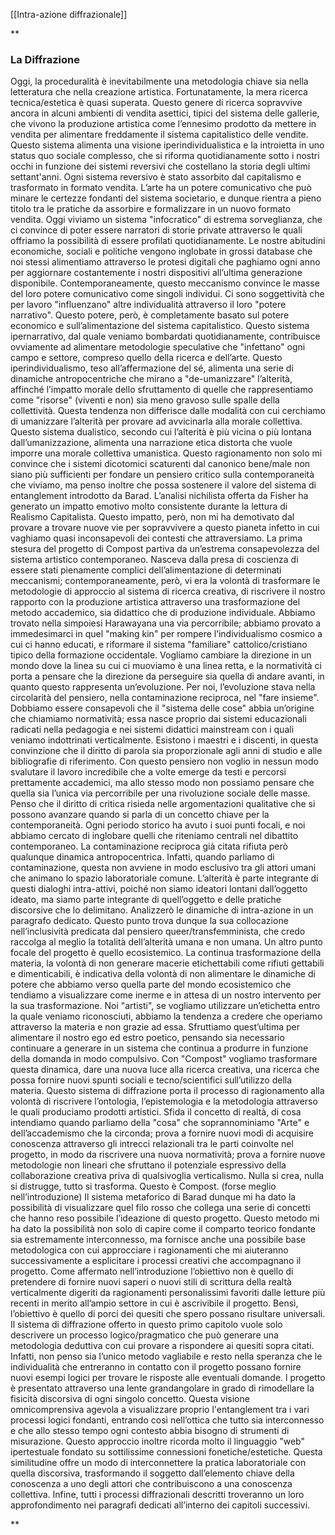 [[Intra-azione diffrazionale]]

**

### La Diffrazione

Oggi, la proceduralità è inevitabilmente una metodologia chiave sia nella letteratura che nella creazione artistica. Fortunatamente, la mera ricerca tecnica/estetica è quasi superata. Questo genere di ricerca sopravvive ancora in alcuni ambienti di vendita asettici, tipici del sistema delle gallerie, che vivono la produzione artistica come l’ennesimo prodotto da mettere in vendita per alimentare freddamente il sistema capitalistico delle vendite.
Questo sistema alimenta una visione iperindividualistica e la introietta in uno status quo sociale complesso, che si riforma quotidianamente sotto i nostri occhi in funzione dei sistemi reversivi che costellano la storia degli ultimi settant'anni. Ogni sistema reversivo è stato assorbito dal capitalismo e trasformato in formato vendita. L’arte ha un potere comunicativo che può minare le certezze fondanti del sistema societario, e dunque rientra a pieno titolo tra le pratiche da assorbire e formalizzare in un nuovo formato vendita.
Oggi viviamo un sistema "infocratico" di estrema sorveglianza, che ci convince di poter essere narratori di storie private attraverso le quali offriamo la possibilità di essere profilati quotidianamente.
Le nostre abitudini economiche, sociali e politiche vengono inglobate in grossi database che noi stessi alimentiamo attraverso le protesi digitali che paghiamo ogni anno per aggiornare costantemente i nostri dispositivi all’ultima generazione disponibile. Contemporaneamente, questo meccanismo convince le masse del loro potere comunicativo come singoli individui. Ci sono soggettività che per lavoro "influenzano" altre individualità attraverso il loro "potere narrativo". Questo potere, però, è completamente basato sul potere economico e sull’alimentazione del sistema capitalistico.
Questo sistema ipernarrativo, dal quale veniamo bombardati quotidianamente, contribuisce ovviamente ad alimentare metodologie speculative che "infettano" ogni campo e settore, compreso quello della ricerca e dell’arte.
Questo iperindividualismo, teso all’affermazione del sé, alimenta una serie di dinamiche antropocentriche che mirano a "de-umanizzare" l’alterità, affinché l’impatto morale dello sfruttamento di quelle che rappresentiamo come "risorse" (viventi e non) sia meno gravoso sulle spalle della collettività. Questa tendenza non differisce dalle modalità con cui cerchiamo di umanizzare l’alterità per provare ad avvicinarla alla morale collettiva. Questo sistema dualistico, secondo cui l’alterità è più vicina o più lontana dall’umanizzazione, alimenta una narrazione etica distorta che vuole imporre una morale collettiva umanistica.
Questo ragionamento non solo mi convince che i sistemi dicotomici scaturenti dal canonico bene/male non siano più sufficienti per fondare un pensiero critico sulla contemporaneità che viviamo, ma penso inoltre che possa sostenere il valore del sistema di entanglement introdotto da Barad.
L’analisi nichilista offerta da Fisher ha generato un impatto emotivo molto consistente durante la lettura di Realismo Capitalista. Questo impatto, però, non mi ha demotivato dal provare a trovare nuove vie per sopravvivere a questo pianeta infetto in cui vaghiamo quasi inconsapevoli dei contesti che attraversiamo.
La prima stesura del progetto di Compost partiva da un’estrema consapevolezza del sistema artistico contemporaneo. Nasceva dalla presa di coscienza di essere stati pienamente complici dell’alimentazione di determinati meccanismi; contemporaneamente, però, vi era la volontà di trasformare le metodologie di approccio al sistema di ricerca creativa, di riscrivere il nostro rapporto con la produzione artistica attraverso una trasformazione del metodo accademico, sia didattico che di produzione individuale.
Abbiamo trovato nella simpoiesi Harawayana una via percorribile; abbiamo provato a immedesimarci in quel "making kin" per rompere l’individualismo cosmico a cui ci hanno educati, e riformare il sistema "familiare" cattolico/cristiano tipico della formazione occidentale.
Vogliamo cambiare la direzione in un mondo dove la linea su cui ci muoviamo è una linea retta, e la normatività ci porta a pensare che la direzione da perseguire sia quella di andare avanti, in quanto questo rappresenta un’evoluzione. Per noi, l’evoluzione stava nella circolarità del pensiero, nella contaminazione reciproca, nel "fare insieme".
Dobbiamo essere consapevoli che il "sistema delle cose" abbia un’origine che chiamiamo normatività; essa nasce proprio dai sistemi educazionali radicati nella pedagogia e nei sistemi didattici mainstream con i quali veniamo indottrinati verticalmente. Esistono i maestri e i discenti, in questa convinzione che il diritto di parola sia proporzionale agli anni di studio e alle bibliografie di riferimento. Con questo pensiero non voglio in nessun modo svalutare il lavoro incredibile che a volte emerge da testi e percorsi prettamente accademici, ma allo stesso modo non possiamo pensare che quella sia l’unica via percorribile per una rivoluzione sociale delle masse.
Penso che il diritto di critica risieda nelle argomentazioni qualitative che si possono avanzare quando si parla di un concetto chiave per la contemporaneità. Ogni periodo storico ha avuto i suoi punti focali, e noi abbiamo cercato di inglobare quelli che riteniamo centrali nel dibattito contemporaneo.
La contaminazione reciproca già citata rifiuta però qualunque dinamica antropocentrica. Infatti, quando parliamo di contaminazione, questa non avviene in modo esclusivo tra gli attori umani che animano lo spazio laboratoriale comune. L’alterità è parte integrante di questi dialoghi intra-attivi, poiché non siamo ideatori lontani dall’oggetto ideato, ma siamo parte integrante di quell’oggetto e delle pratiche discorsive che lo delimitano. Analizzerò le dinamiche di intra-azione in un paragrafo dedicato.
Questo punto trova dunque la sua collocazione nell’inclusività predicata dal pensiero queer/transfemminista, che credo raccolga al meglio la totalità dell’alterità umana e non umana.
Un altro punto focale del progetto è quello ecosistemico. La continua trasformazione della materia, la volontà di non generare macerie etichettabili come rifiuti gettabili e dimenticabili, è indicativa della volontà di non alimentare le dinamiche di potere che abbiamo verso quella parte del mondo ecosistemico che tendiamo a visualizzare come inerme e in attesa di un nostro intervento per la sua trasformazione.
Noi "artisti", se vogliamo utilizzare un’etichetta entro la quale veniamo riconosciuti, abbiamo la tendenza a credere che operiamo attraverso la materia e non grazie ad essa. Sfruttiamo quest’ultima per alimentare il nostro ego ed estro poetico, pensando sia necessario continuare a generare in un sistema che continua a produrre in funzione della domanda in modo compulsivo. Con "Compost" vogliamo trasformare questa dinamica, dare una nuova luce alla ricerca creativa, una ricerca che possa fornire nuovi spunti sociali e tecno/scientifici sull’utilizzo della materia.
Questo sistema di diffrazione porta il processo di ragionamento alla volontà di riscrivere l’ontologia, l’epistemologia e la metodologia attraverso le quali produciamo prodotti artistici. Sfida il concetto di realtà, di cosa intendiamo quando parliamo della "cosa" che soprannominiamo "Arte" e dell’accademismo che la circonda; prova a fornire nuovi modi di acquisire conoscenza attraverso gli intrecci relazionali tra le parti coinvolte nel progetto, in modo da riscrivere una nuova normatività; prova a fornire nuove metodologie non lineari che sfruttano il potenziale espressivo della collaborazione creativa priva di qualsivoglia verticalismo.
Nulla si crea, nulla si distrugge, tutto si trasforma. Questo è Compost. (forse meglio nell’introduzione)
Il sistema metaforico di Barad dunque mi ha dato la possibilità di visualizzare quel filo rosso che collega una serie di concetti che hanno reso possibile l’ideazione di questo progetto. Questo metodo mi ha dato la possibilità non solo di capire come il comparto teorico fondante sia estremamente interconnesso, ma fornisce anche una possibile base metodologica con cui approcciare i ragionamenti che mi aiuteranno successivamente a esplicitare i processi creativi che accompagnano il progetto.
Come affermato nell’introduzione l’obiettivo non è quello di pretendere di fornire nuovi saperi o nuovi stili di scrittura della realtà verticalmente digeriti da ragionamenti personalissimi favoriti dalle letture più recenti in merito all’ampio settore in cui è ascrivibile il progetto. Bensì, l’obiettivo è quello di porci dei quesiti che spero possano risultare universali. Il sistema di diffrazione offerto in questo primo capitolo vuole solo descrivere un processo logico/pragmatico che può generare una metodologia deduttiva con cui provare a rispondere ai quesiti sopra citati. Infatti, non penso sia l’unico metodo vagliabile e resto nella speranza che le individualità che entreranno in contatto con il progetto possano fornire nuovi esempi logici per trovare le risposte alle eventuali domande.
l progetto è presentato attraverso una lente grandangolare in grado di rimodellare la fisicità discorsiva di ogni singolo concetto. Questa visione omnicomprensiva agevola a visualizzare proprio l'entanglement tra i vari processi logici fondanti, entrando così nell’ottica che tutto sia interconnesso e che allo stesso tempo ogni contesto abbia bisogno di strumenti di misurazione.
Questo approccio inoltre ricorda molto il linguaggio "web" ipertestuale fondato su sottilissime connessioni fonetiche/estetiche. Questa similitudine offre un modo di interconnettere la pratica laboratoriale con quella discorsiva, trasformando il soggetto dall’elemento chiave della conoscenza a uno degli attori che contribuiscono a una conoscenza collettiva.
Infine, tutti i processi diffrazionali descritti troveranno un loro approfondimento nei paragrafi dedicati all’interno dei capitoli successivi.

**